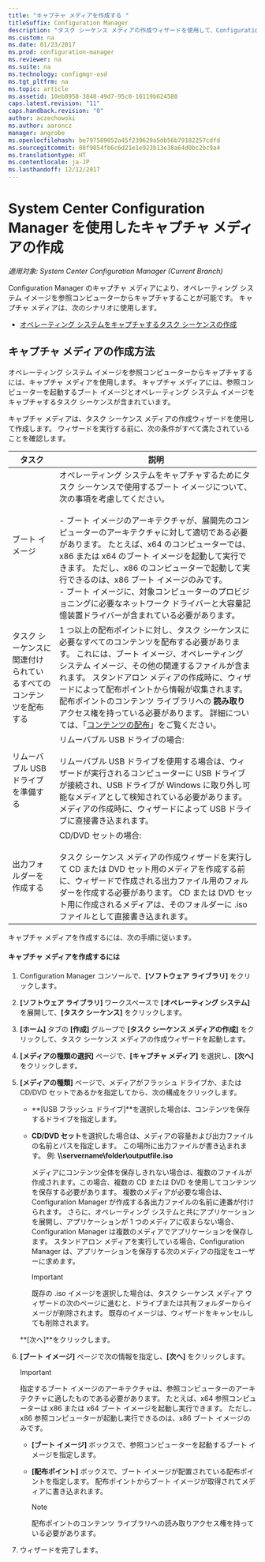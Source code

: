 ```yaml
---
title: "キャプチャ メディアを作成する "
titleSuffix: Configuration Manager
description: "タスク シーケンス メディアの作成ウィザードを使用して、Configuration Manager でキャプチャ メディアを作成し、オペレーティング システム イメージを参照コンピューターからキャプチャします。"
ms.custom: na
ms.date: 01/23/2017
ms.prod: configuration-manager
ms.reviewer: na
ms.suite: na
ms.technology: configmgr-osd
ms.tgt_pltfrm: na
ms.topic: article
ms.assetid: 10eb8958-3848-49d7-95c0-16119b624580
caps.latest.revision: "11"
caps.handback.revision: "0"
author: aczechowski
ms.author: aaroncz
manager: angrobe
ms.openlocfilehash: be797589052a45f239629a5db56b79102257cdfd
ms.sourcegitcommit: 08f9854fb6c6d21e1e923b13e38a64d0bc2bc9a4
ms.translationtype: HT
ms.contentlocale: ja-JP
ms.lasthandoff: 12/12/2017
---
```

# <a name="create-capture-media-with-system-center-configuration-manager"></a>System Center Configuration Manager を使用したキャプチャ メディアの作成

*適用対象: System Center Configuration Manager (Current Branch)*

Configuration Manager のキャプチャ メディアにより、オペレーティング システム イメージを参照コンピューターからキャプチャすることが可能です。 キャプチャ メディアは、次のシナリオに使用します。  

-   [オペレーティング システムをキャプチャするタスク シーケンスの作成](create-a-task-sequence-to-capture-an-operating-system.md)  

##  <a name="BKMK_CreateCaptureMedia"></a> キャプチャ メディアの作成方法  
 オペレーティング システム イメージを参照コンピューターからキャプチャするには、キャプチャ メディアを使用します。 キャプチャ メディアには、参照コンピューターを起動するブート イメージとオペレーティング システム イメージをキャプチャするタスク シーケンスが含まれています。

キャプチャ メディアは、タスク シーケンス メディアの作成ウィザードを使用して作成します。 ウィザードを実行する前に、次の条件がすべて満たされていることを確認します。  

|タスク|説明|  
|----------|-----------------|  
|ブート イメージ|オペレーティング システムをキャプチャするためにタスク シーケンスで使用するブート イメージについて、次の事項を考慮してください。<br /><br /> -   ブート イメージのアーキテクチャが、展開先のコンピューターのアーキテクチャに対して適切である必要があります。 たとえば、x64 のコンピューターでは、x86 または x64 のブート イメージを起動して実行できます。 ただし、x86 のコンピューターで起動して実行できるのは、x86 ブート イメージのみです。<br />-  ブート イメージに、対象コンピューターのプロビジョニングに必要なネットワーク ドライバーと大容量記憶装置ドライバーが含まれている必要があります。|  
|タスク シーケンスに関連付けられているすべてのコンテンツを配布する|1 つ以上の配布ポイントに対し、タスク シーケンスに必要なすべてのコンテンツを配布する必要があります。 これには、ブート イメージ、オペレーティング システム イメージ、その他の関連するファイルが含まれます。 スタンドアロン メディアの作成時に、ウィザードによって配布ポイントから情報が収集されます。 配布ポイントのコンテンツ ライブラリへの **読み取り** アクセス権を持っている必要があります。  詳細については、「[コンテンツの配布](../../core/servers/deploy/configure/deploy-and-manage-content.md#bkmk_distribute)」をご覧ください。|  
|リムーバブル USB ドライブを準備する|リムーバブル USB ドライブの場合:<br /><br /> リムーバブル USB ドライブを使用する場合は、ウィザードが実行されるコンピューターに USB ドライブが接続され、USB ドライブが Windows に取り外し可能なメディアとして検知されている必要があります。 メディアの作成時に、ウィザードによって USB ドライブに直接書き込まれます。|  
|出力フォルダーを作成する|CD/DVD セットの場合:<br /><br /> タスク シーケンス メディアの作成ウィザードを実行して CD または DVD セット用のメディアを作成する前に、ウィザードで作成される出力ファイル用のフォルダーを作成する必要があります。 CD または DVD セット用に作成されるメディアは、そのフォルダーに .iso ファイルとして直接書き込まれます。|  

 キャプチャ メディアを作成するには、次の手順に従います。  

#### <a name="to-create-capture-media"></a>キャプチャ メディアを作成するには  

1.  Configuration Manager コンソールで、**[ソフトウェア ライブラリ]** をクリックします。  

2.  **[ソフトウェア ライブラリ]** ワークスペースで **[オペレーティング システム]** を展開して、**[タスク シーケンス]** をクリックします。  

3.  **[ホーム]** タブの **[作成]** グループで **[タスク シーケンス メディアの作成]** をクリックして、タスク シーケンス メディアの作成ウィザードを起動します。  

4.  **[メディアの種類の選択]** ページで、**[キャプチャ メディア]** を選択し、**[次へ]** をクリックします。  

5.  **[メディアの種類]** ページで、メディアがフラッシュ ドライブか、または CD/DVD セットであるかを指定してから、次の構成をクリックします。  

    -   **[USB フラッシュ ドライブ]**を選択した場合は、コンテンツを保存するドライブを指定します。  

    -   **CD/DVD セット**を選択した場合は、メディアの容量および出力ファイルの名前とパスを指定します。 この場所に出力ファイルが書き込まれます。 例: **\\\servername\folder\outputfile.iso**  

         メディアにコンテンツ全体を保存しきれない場合は、複数のファイルが作成されます。この場合、複数の CD または DVD を使用してコンテンツを保存する必要があります。 複数のメディアが必要な場合は、Configuration Manager が作成する各出力ファイルの名前に連番が付けられます。 さらに、オペレーティング システムと共にアプリケーションを展開し、アプリケーションが 1 つのメディアに収まらない場合、Configuration Manager は複数のメディアでアプリケーションを保存します。 スタンドアロン メディアを実行している場合、Configuration Manager は、アプリケーションを保存する次のメディアの指定をユーザーに求めます。  

        > [!IMPORTANT]  
        >  既存の .iso イメージを選択した場合は、タスク シーケンス メディア ウィザードの次のページに進むと、ドライブまたは共有フォルダーからイメージが削除されます。 既存のイメージは、ウィザードをキャンセルしても削除されます。  

     **[次へ]**をクリックします。  

6.  **[ブート イメージ]** ページで次の情報を指定し、**[次へ]** をクリックします。  

    > [!IMPORTANT]  
    >  指定するブート イメージのアーキテクチャは、参照コンピューターのアーキテクチャに適したものである必要があります。 たとえば、x64 参照コンピューターは x86 または x64 ブート イメージを起動し実行できます。 ただし、x86 参照コンピューターが起動し実行できるのは、x86 ブート イメージのみです。  

    -   **[ブート イメージ]** ボックスで、参照コンピューターを起動するブート イメージを指定します。  

    -   **[配布ポイント]** ボックスで、ブート イメージが配置されている配布ポイントを指定します。 配布ポイントからブート イメージが取得されてメディアに書き込まれます。  

        > [!NOTE]  
        >  配布ポイントのコンテンツ ライブラリへの読み取りアクセス権を持っている必要があります。  

7.  ウィザードを完了します。  
